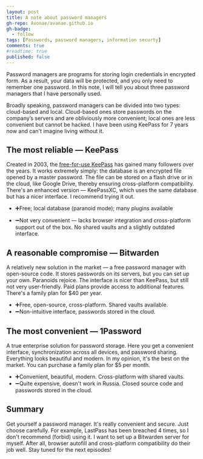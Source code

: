 ```yaml
---
layout: post
title: A note about password managers
gh-repo: Avonae/avanae.github.io
gh-badge:
  - follow
tags: [Passwords, password managers, information securty]
comments: true
#readtime: true
published: false
---
```

Password managers are programs for storing login credentials in encrypted form. As a result, your data will be protected, and you only need to remember one password. In this note, I will tell you about three password managers that I have personally used.

Broadly speaking, password managers can be divided into two types: cloud-based and local. Cloud-based ones store passwords on the company’s servers and are obliviously more convenient; local ones are less convenient but cannot be hacked. I have been using KeePass for 7 years now and can't imagine living without it.

## The most reliable — KeePass

Created in 2003, the [free-for-use KeePass](https://keepass.info/) has gained many followers over the years. It works extremely simply: the database is an encrypted file opened by a master password. The file can be stored on a flash drive or in the cloud, like Google Drive, thereby ensuring cross-platform compatibility. There's an enhanced version — KeePassXC, which uses the same database but has a nicer interface. I recommend trying it out.

* ➕Free; local database (paranoid mode); many plugins available

- ➖Not very convenient — lacks browser integration and cross-platform support out of the box. No shared vaults and a slightly outdated interface.

## A reasonable compromise — Bitwarden

A relatively new solution in the market — a free password manager with open-source code. It stores passwords on its servers, but you can set up your own. Paranoids rejoice. The interface is nicer than KeePass, but still not very user-friendly. Paid plans provide access to additional features. There's a family plan for $40 per year.

* ➕Free, open-source, cross-platform. Shared vaults available.
* ➖Non-intuitive interface, passwords stored in the cloud.

## The most convenient — 1Password

A true enterprise solution for password storage. Here you get a convenient interface, synchronization across all devices, and password sharing. Everything looks beautiful and modern. In my opinion, it's the best on the market. You can purchase a family plan for $5 per month.

* ➕Convenient, beautiful, modern. Cross-platform with shared vaults.
* ➖Quite expensive, doesn't work in Russia. Closed source code and passwords stored in the cloud.

## Summary

Get yourself a password manager. It's really convenient and secure. Just choose carefully. For example, LastPass has been breached 4 times, so I don't recommend (forbid) using it.
I want to set up a Bitwarden server for myself. After all, browser autofill and cross-platform compatibility do their job well. Stay tuned for the next episodes!
